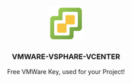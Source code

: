 <a name="readme-top"></a>



<!-- PROJECT LOGO -->
<br />
<div align="center">
  <a href="https://github.com/othneildrew/Best-README-Template">
    <img src="image/logo.png" alt="Logo" width="80" height="80">
  </a>

  <h3 align="center">VMWARE-VSPHARE-VCENTER</h3>

  <p align="center">
    Free VMWare Key, used for your Project!
  </p>
</div>

